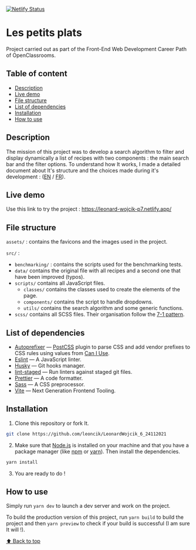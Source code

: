 [![Netlify Status](https://api.netlify.com/api/v1/badges/d7b462be-34f5-4d1c-ad2c-ad9a87971b60/deploy-status)](https://app.netlify.com/sites/leonard-wojcik-p7/deploys)

# Les petits plats

Project carried out as part of the Front-End Web Development Career Path of OpenClassrooms.

## Table of content

-   [Description](#description)
-   [Live demo](#live-demo)
-   [File structure](#file-structure)
-   [List of dependencies](#list-of-dependencies)
-   [Installation](#installation)
-   [How to use](#how-to-use)

## Description

The mission of this project was to develop a search algorithm to filter and display dynamically a list of recipes with two components : the main search bar and the filter options. To understand how It works, I made a detailed document about It's structure and the choices made during it's development : ([EN](https://github.com/leoncik/LeonardWojcik_7_05022022/files/8402212/Fiche.investigation.algorithme.-.EN.pdf) / [FR](https://github.com/leoncik/LeonardWojcik_7_05022022/files/8402213/Fiche.investigation.algorithme.-.FR.pdf)).

## Live demo

Use this link to try the project : https://leonard-wojcik-p7.netlify.app/

## File structure

`assets/` : contains the favicons and the images used in the project.

`src/` :

-   `benchmarking/` : contains the scripts used for the benchmarking tests.
-   `data/` contains the original file with all recipes and a second one that have been improved (typos).
-   `scripts/` contains all JavaScript files.
    -   `classes/` contains the classes used to create the elements of the page.
    -   `components/` contains the script to handle dropdowns.
    -   `utils/` contains the search algorithm and some generic functions.
-   `scss/` contains all SCSS files. Their organisation follow the [7-1 pattern](https://sass-guidelin.es/#the-7-1-pattern).

## List of dependencies

-   [Autoprefixer](https://github.com/postcss/autoprefixer) — [PostCSS](https://github.com/postcss/postcss) plugin to parse CSS and add vendor prefixes to CSS rules using values from [Can I Use](https://caniuse.com/).
-   [Eslint](https://eslint.org/) — A JavaScript linter.
-   [Husky](https://typicode.github.io/husky) — Git hooks manager.
-   [lint-staged](https://www.npmjs.com/package/lint-staged) — Run linters against staged git files.
-   [Prettier](https://prettier.io/) — A code formatter.
-   [Sass](https://sass-lang.com/) — A CSS preprocessor.
-   [Vite](https://vitejs.dev/) — Next Generation Frontend Tooling.

## Installation

1. Clone this repository or fork It.

```sh
git clone https://github.com/leoncik/LeonardWojcik_6_24112021
```

2. Make sure that [Node.js](https://nodejs.org/en/) is installed on your machine and that you have a package manager (like [npm](https://www.npmjs.com/) or [yarn](https://yarnpkg.com/)). Then install the dependencies.

```sh
yarn install
```

3. You are ready to do !

## How to use

Simply run `yarn dev` to launch a dev server and work on the project.

To build the production version of this project, run `yarn build` to build the project and then `yarn preview` to check if your build is successful (I am sure It will !).

[⬆ Back to top](#les-petits-plats)
